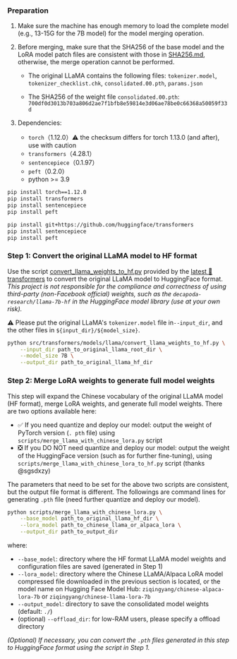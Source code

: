 ### Preparation

1. Make sure the machine has enough memory to load the complete model (e.g., 13-15G for the 7B model) for the model merging operation.

2. Before merging, make sure that the SHA256 of the base model and the LoRA model patch files are consistent with those in [SHA256.md](https://github.com/ymcui/Chinese-LLaMA-Alpaca/blob/main/SHA256.md), otherwise, the merge operation cannot be performed.

   - The original LLaMA contains the following files: `tokenizer.model`, `tokenizer_checklist.chk`, `consolidated.00.pth`, `params.json`

   - The SHA256 of the weight file `consolidated.00.pth`: `700df0d3013b703a806d2ae7f1bfb8e59814e3d06ae78be0c66368a50059f33d`

3. Dependencies:
   - `torch`（1.12.0）⚠️ the checksum differs for torch 1.13.0 (and after), use with caution
   - `transformers`（4.28.1）
   - `sentencepiece`（0.1.97）
   - `peft`（0.2.0）
   - python >= 3.9

```bash
pip install torch==1.12.0
pip install transformers
pip install sentencepiece
pip install peft
```

 ```bash
 pip install git+https://github.com/huggingface/transformers
 pip install sentencepiece
 pip install peft
 ```

### Step 1: Convert the original LLaMA model to HF format

Use the script [convert_llama_weights_to_hf.py](https://github.com/huggingface/transformers/blob/main/src/transformers/models/llama/convert_llama_weights_to_hf.py) provided by the [latest 🤗transformers](https://huggingface.co/docs/transformers/installation#install-from-source) to convert the original LLaMA model to HuggingFace format. *This project is not responsible for the compliance and correctness of using third-party (non-Facebook official) weights, such as the `decapoda-research/llama-7b-hf` in the HuggingFace model library (use at your own risk).*

⚠️ Please put the original LLaMA's `tokenizer.model` file in`--input_dir`, and the other files in `${input_dir}/${model_size}`.

```bash
python src/transformers/models/llama/convert_llama_weights_to_hf.py \
    --input_dir path_to_original_llama_root_dir \
    --model_size 7B \
    --output_dir path_to_original_llama_hf_dir
```

### Step 2: Merge LoRA weights to generate full model weights

This step will expand the Chinese vocabulary of the original LLaMA model (HF format), merge LoRA weights, and generate full model weights. There are two options available here:

- ✅ If you need quantize and deploy our model: output the weight of PyTorch version (`. pth` file) using `scripts/merge_llama_with_chinese_lora.py` script
- ❎ If you DO NOT need quantize and deploy our model: output the weight of the HuggingFace version (such as for further fine-tuning), using `scripts/merge_llama_with_chinese_lora_to_hf.py` script (thanks @sgsdxzy)

The parameters that need to be set for the above two scripts are consistent, but the output file format is different. The followings are command lines for generating `.pth` file (need further quantize and deploy our model). 

```bash
python scripts/merge_llama_with_chinese_lora.py \
    --base_model path_to_original_llama_hf_dir \
    --lora_model path_to_chinese_llama_or_alpaca_lora \
    --output_dir path_to_output_dir
```

where:

- `--base_model`: directory where the HF format LLaMA model weights and configuration files are saved (generated in Step 1)
- `--lora_model`: directory where the Chinese LLaMA/Alpaca LoRA model compressed file downloaded in the previous section is located, or the model name on Hugging Face Model Hub: `ziqingyang/chinese-alpaca-lora-7b` or `ziqingyang/chinese-llama-lora-7b`
- `--output_model`: directory to save the consolidated model weights (default: `./`)
- (optional) `--offload_dir`: for low-RAM users, please specify a offload directory

*(Optional) If necessary, you can convert the `.pth` files generated in this step to HuggingFace format using the script in Step 1.*